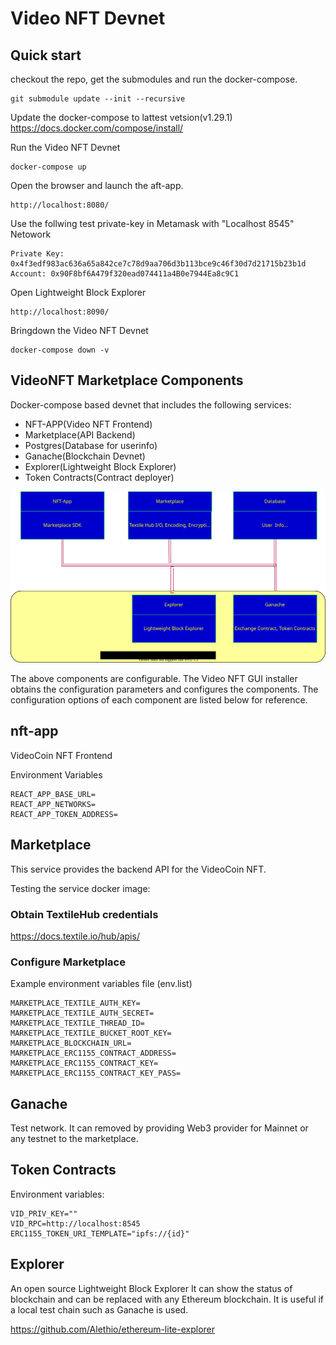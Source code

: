 # Video NFT Devnet

## Quick start
checkout the repo, get the submodules and run the docker-compose.
```
git submodule update --init --recursive
```
Update the docker-compose to lattest vetsion(v1.29.1)  
https://docs.docker.com/compose/install/


Run the Video NFT Devnet

```
docker-compose up
```

Open the browser and launch the aft-app.
```
http://localhost:8080/
```

Use the follwing test private-key in Metamask with "Localhost 8545" Netowork
```
Private Key: 0x4f3edf983ac636a65a842ce7c78d9aa706d3b113bce9c46f30d7d21715b23b1d
Account: 0x90F8bf6A479f320ead074411a4B0e7944Ea8c9C1

```

Open Lightweight Block Explorer
```
http://localhost:8090/
```

Bringdown the Video NFT Devnet
```
docker-compose down -v
```
## VideoNFT Marketplace Components
Docker-compose based devnet that includes the following services:
* NFT-APP(Video NFT Frontend)
* Marketplace(API Backend)
* Postgres(Database for userinfo)
* Ganache(Blockchain Devnet)
* Explorer(Lightweight Block Explorer)
* Token Contracts(Contract deployer)

![Video NFT Devenet](./docs/devnet.drawio.svg)



The above components are configurable. The Video NFT GUI installer obtains the configuration parameters and configures the components. The configuration options of each component are listed below for reference.

## nft-app
VideoCoin NFT Frontend

Environment Variables
```
REACT_APP_BASE_URL=
REACT_APP_NETWORKS=
REACT_APP_TOKEN_ADDRESS=
```
## Marketplace
This service provides the backend API for the VideoCoin NFT.

Testing the service docker image:

### Obtain TextileHub credentials
https://docs.textile.io/hub/apis/

### Configure Marketplace
Example environment variables file (env.list)
```
MARKETPLACE_TEXTILE_AUTH_KEY=
MARKETPLACE_TEXTILE_AUTH_SECRET=
MARKETPLACE_TEXTILE_THREAD_ID=
MARKETPLACE_TEXTILE_BUCKET_ROOT_KEY=
MARKETPLACE_BLOCKCHAIN_URL=
MARKETPLACE_ERC1155_CONTRACT_ADDRESS=
MARKETPLACE_ERC1155_CONTRACT_KEY=
MARKETPLACE_ERC1155_CONTRACT_KEY_PASS=
```

## Ganache
Test network.
It can removed by providing Web3 provider for Mainnet or any testnet to the marketplace.

## Token Contracts
Environment variables:
```
VID_PRIV_KEY=""
VID_RPC=http://localhost:8545
ERC1155_TOKEN_URI_TEMPLATE="ipfs://{id}"
```

## Explorer
An open source Lightweight Block Explorer
It can show the status of blockchain and can be replaced with any Ethereum blockchain. It is useful if a local test chain such as Ganache is used.

https://github.com/Alethio/ethereum-lite-explorer